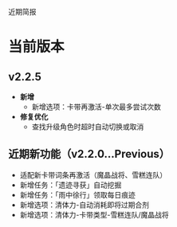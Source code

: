 近期简报

# 当前版本

## v2.2.5

- **新增**
  - 新增选项：卡带再激活-单次最多尝试次数
- **修复优化**
  - 查找升级角色时超时自动切换或取消

## 近期新功能（v2.2.0...Previous）

- 适配新卡带词条再激活（魔晶战将、雪糕连队）
- 新增任务：「遗迹寻获」自动挖掘
- 新增任务：「雨中徐行」领取每日痕迹
- 新增选项：清体力-自动消耗即将过期合剂
- 新增选项：清体力-卡带类型-雪糕连队/魔晶战将
